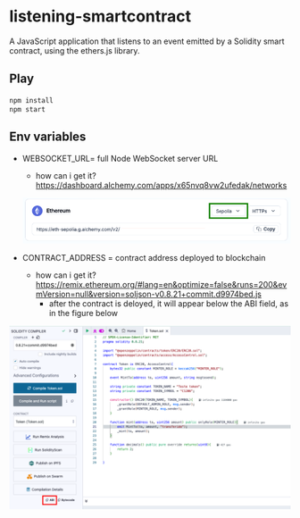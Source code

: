 # listening-smartcontract
A JavaScript application that listens to an event emitted by a Solidity smart contract, using the ethers.js library.

## Play

````
npm install
npm start
```` 

## Env variables

- WEBSOCKET_URL= full Node WebSocket server URL
    - how can i get it? https://dashboard.alchemy.com/apps/x65nvq8vw2ufedak/networks
    
    ![alchemy.png](./assets/alchemy.png)
    

- CONTRACT_ADDRESS = contract address deployed to blockchain
    - how can i get it? https://remix.ethereum.org/#lang=en&optimize=false&runs=200&evmVersion=null&version=soljson-v0.8.21+commit.d9974bed.js
        - after the contract is deloyed, it will appear below the ABI field, as in the figure below

![abi.png](./assets/abi.png)
